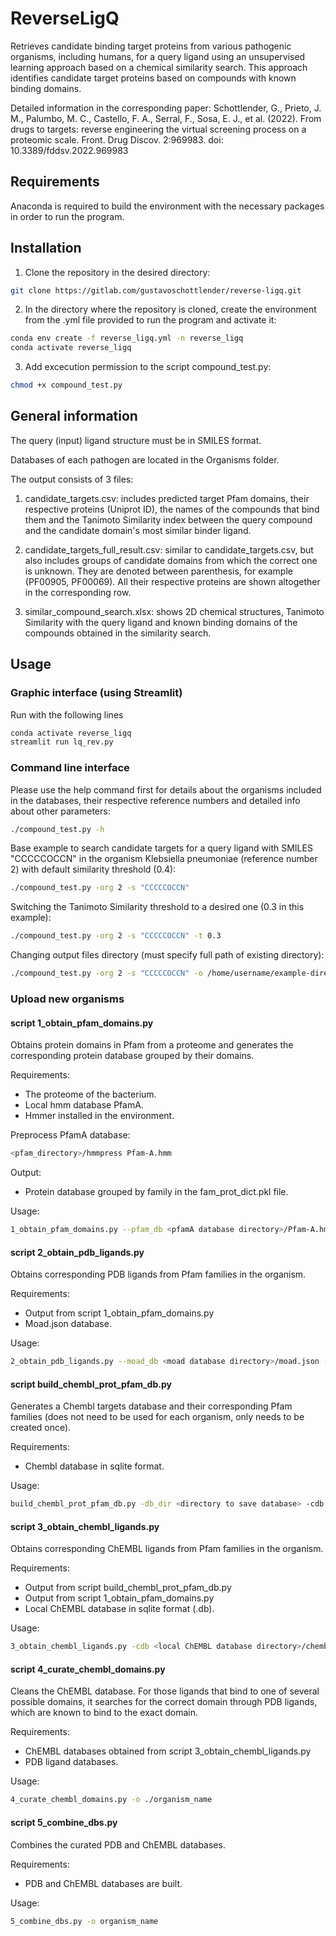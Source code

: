 # ReverseLigQ
Retrieves candidate binding target proteins from various pathogenic organisms, including humans, for a query ligand using an unsupervised learning approach based on a chemical similarity search. This approach identifies candidate target proteins based on compounds with known binding domains.

Detailed information in the corresponding paper: Schottlender, G., Prieto, J. M., Palumbo, M. C., Castello, F. A., Serral, F., Sosa, E. J., et al. (2022). From drugs to targets: reverse engineering the virtual screening process on a proteomic scale. Front. Drug Discov. 2:969983. doi: 10.3389/fddsv.2022.969983

## Requirements
Anaconda is required to build the environment with the necessary packages in order to run the program.
 

## Installation
1. Clone the repository in the desired directory:
```sh
git clone https://gitlab.com/gustavoschottlender/reverse-ligq.git
```
2. In the directory where the repository is cloned, create the environment from the .yml file provided to run the program and activate it:

```sh
conda env create -f reverse_ligq.yml -n reverse_ligq
conda activate reverse_ligq
```
3. Add excecution permission to the script compound_test.py:
```sh
chmod +x compound_test.py
```


## General information
The query (input) ligand structure must be in SMILES format.

Databases of each pathogen are located in the Organisms folder.

The output consists of 3 files:

1. candidate_targets.csv: includes predicted target Pfam domains, their respective proteins (Uniprot ID), the names of the compounds that bind them and the Tanimoto Similarity index between the query compound and the candidate domain's most similar binder ligand.

2. candidate_targets_full_result.csv: similar to candidate_targets.csv, but also includes groups of candidate domains from which the correct one is unknown. They are denoted between parenthesis, for example (PF00905, PF00069). All their respective proteins are shown altogether in the corresponding row.

3. similar_compound_search.xlsx: shows 2D chemical structures, Tanimoto Similarity with the query ligand and known binding domains of the compounds obtained in the similarity search.

## Usage

### Graphic interface (using Streamlit)

Run with the following lines
```sh
conda activate reverse_ligq
streamlit run lq_rev.py
```

### Command line interface
Please use the help command first for details about the organisms included in the databases, their respective reference numbers and detailed info about other parameters:
```sh
./compound_test.py -h
```
Base example to search candidate targets for a query ligand with SMILES "CCCCCOCCN" in the organism Klebsiella pneumoniae (reference number 2) with default similarity threshold (0.4): 
```sh
./compound_test.py -org 2 -s "CCCCCOCCN"
```
Switching the Tanimoto Similarity threshold to a desired one (0.3 in this example):
```sh
./compound_test.py -org 2 -s "CCCCCOCCN" -t 0.3
```
Changing output files directory (must specify full path of existing directory):
```sh
./compound_test.py -org 2 -s "CCCCCOCCN" -o /home/username/example-directory/
```

### Upload new organisms

#### script 1_obtain_pfam_domains.py

Obtains protein domains in Pfam from a proteome and generates the corresponding protein database grouped by their domains.

Requirements: 
- The proteome of the bacterium.
- Local hmm database PfamA.
- Hmmer installed in the environment.

Preprocess PfamA database:
```sh
<pfam_directory>/hmmpress Pfam-A.hmm
```

Output:
- Protein database grouped by family in the fam_prot_dict.pkl file.

Usage:
```sh
1_obtain_pfam_domains.py --pfam_db <pfamA database directory>/Pfam-A.hmm -i ./<organism proteome directory>/organism_proteome.fasta -o ./organism_name
```

#### script 2_obtain_pdb_ligands.py

Obtains corresponding PDB ligands from Pfam families in the organism.

Requirements:
- Output from script 1_obtain_pfam_domains.py
- Moad.json database.

Usage: 

```sh
2_obtain_pdb_ligands.py --moad_db <moad database directory>/moad.json -o ./organism_name
```
#### script build_chembl_prot_pfam_db.py

Generates a Chembl targets database and their corresponding Pfam families (does not need to be used for each organism, only needs to be created once).

Requirements:
- Chembl database in sqlite format.

Usage:

```sh
build_chembl_prot_pfam_db.py -db_dir <directory to save database> -cdb <chembl database directory>/chembl_<version>.db
```

#### script 3_obtain_chembl_ligands.py

Obtains corresponding ChEMBL ligands from Pfam families in the organism.

Requirements:
- Output from script build_chembl_prot_pfam_db.py
- Output from script 1_obtain_pfam_domains.py 
- Local ChEMBL database in sqlite format (.db).

Usage:

```sh
3_obtain_chembl_ligands.py -cdb <local ChEMBL database directory>/chembl_32.db -tdb <directory to store ChEMBL targets database and Pfam families> -o ./organism_name
```

#### script 4_curate_chembl_domains.py

Cleans the ChEMBL database. For those ligands that bind to one of several possible domains, it searches for the correct domain through PDB ligands, which are known to bind to the exact domain.

Requirements:
- ChEMBL databases obtained from script 3_obtain_chembl_ligands.py
- PDB ligand databases.

Usage:

```sh
4_curate_chembl_domains.py -o ./organism_name
```

#### script 5_combine_dbs.py

Combines the curated PDB and ChEMBL databases.

Requirements:
- PDB and ChEMBL databases are built.

Usage:

```sh
5_combine_dbs.py -o organism_name
```

